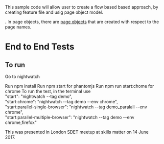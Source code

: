 This sample code will allow user to create a flow based based approach, by creating feature file and usig page object model.

. In page objects, there are [page objects](https://github.com/psuryateja123/nightwatch-meetupDemo/tree/master/page_objects) that are created with respect to the page names.


# End to End Tests

## To run

Go to nightwatch

Run npm install
Run npm start for phantomjs
Run npm run start:chome for chrome
To run the test, in the terminal use 
    <br /> "start": "nightwatch --tag demo",
    <br /> "start:chrome": "nightwatch --tag demo --env chrome",
    <br /> "start:parallel-single-browser": "nightwatch --tag demo_paralall --env chrome",
    <br /> "start:parallel-multiple-browser": "nightwatch --tag demo --env chrome,firefox"

This was presented in London SDET meetup at skills matter on 14 June 2017. 
    
    







